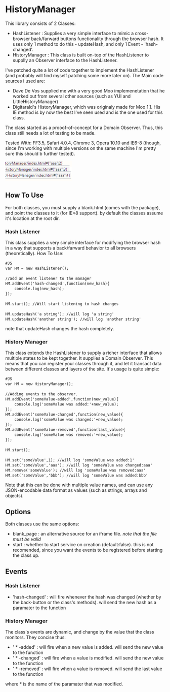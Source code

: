 HistoryManager
================
This library consists of 2 Classes:

  * HashListener : Supplies a very simple interface to mimic a cross-browser back/farward buttons functionality through the browser hash. It uses only 1 method to do this - updateHash, and only 1 Event - 'hash-changed'.
  * HistoryManager : This class is built on-top of the HashListener to supplly an Observer interface to the HashListener.

I've patched quite a lot of code together to implement the HashListener (and probably will find myself patching some more later on).
The Main code sources i used are:

  * Dave De Vos supplied me with a very good Moo implemenetation that he worked out from several other sources (such as YUI and LittleHistoryManager)
  * Digitarald's HistoryManager, which was originaly made for Moo 1.1. His IE method is by now the best I've seen used and is the one used for this class.

The class started as a prooof-of-concept for a Domain Observer. Thus, this class still needs a lot of testing to be made.  
  
Tested With: FF3.5, Safari 4.0.4, Chrome 3, Opera 10.10 and IE6-8 (though, since I'm working with multiple versions on the same machine I'm pretty sure this should b further tested). 

![Screenshot](http://github.com/arieh/HistoryManager/raw/master/screenshot.png)

How To Use
-------------
For both classes, you must supply a blank.html (comes with the package), and point the classes to it (for IE<8 support). by default the classes assume it's location at the root dir.

### Hash Listener

This class supplies a very simple interface for modifying the browser hash in a way that supports a back/farward behavior to all browsers (theoretically).
How To Use:

	#JS
	var HM = new HashListener();
	
	//add an event listener to the manager
	HM.addEvent('hash-changed',function(new_hash){
		console.log(new_hash);
	});
	
	HM.start(); //Will start listening to hash changes
	
	HM.updateHash('a string'); //will log 'a string'
	HM.updateHash('another string'); //will log 'another string'
	
note that updateHash changes the hash completely.

### History Manager

This class extends the HashListener to supply a richer interface that allows multiple states to be kept together.
It supplies a Domain Observer. This means that you can register your classes through it, and let it transact data between different classes and layers of the site. 
It's usage is quite simple:
	
	#JS
	var HM = new HistoryManager();
	
	//Adding events to the observer. 
	HM.addEvent('someValue-added',function(new_value){
		console.log('someValue was added:'+new_value);
	});
	HM.addEvent('someValue-changed',function(new_value){
		console.log('someValue was changed:'+new_value);
	});
	HM.addEvent('someValue-removed',function(last_value){
		console.log('someValue was removed:'+new_value);
	});
	
	HM.start();
	
	HM.set('someValue',1); //will log 'someValue was added:1'
	HM.set('someValue','aaa'); //will log 'someValue was changed:aaa'
	HM.remove('someValue'); //will log 'someValue was removed:aaa'
	HM.set('someValue','bbb'); //will log 'someValue was added:bbb'
	

Note that this can be done with multiple value names, and can use any JSON-encodable data format as values (such as strings, arrays and objects).
	
Options
---------
Both classes use the same options:

  * blank_page : an alternative source for an iframe file. *note that the file must be valid*
  * start : whether to start service on creation (default:false). this is not recomended, since you want the events to be registered before starting the class up.

Events
-------
### Hash Listener

  * 'hash-changed' : will fire whenever the hash was changed (whether by the back-button or the class's methods). will send the new hash as a paramater to the function

### History Manager

The class's events are dynamic, and change by the value that the class monitors. They concise thus:

  * ' * -added' : will fire when a new value is added. will send the new value to the function
  * ' * -changed' : will fire when a value is modified. will send the new value to the function
  * ' * -removed' : will fire when a value is removed. will send the last value to the function
  
where * is the name of the paramater that was modified.
